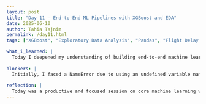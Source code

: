 ```yaml
---
layout: post
title: "Day 11 – End-to-End ML Pipelines with XGBoost and EDA"
date: 2025-06-10
author: Tahia Tajnim
permalink: /day11.html
tags: ["XGBoost", "Exploratory Data Analysis", "Pandas", "Flight Delay Dataset", "Machine Learning", "Python Practice", "CEAMLS Summer AI", "Exam Prep", "Train/Test Split", "Hyperparameter Tuning"]  

what_i_learned: |
  Today I deepened my understanding of building end-to-end machine learning pipelines using Python and XGBoost. I reviewed several educational videos that covered essential concepts like Exploratory Data Analysis (EDA), data cleaning, model training, and evaluation. I learned how EDA helps detect missing values, outliers, and data imbalances before model training. I also studied the importance of splitting data into training and testing sets to avoid overfitting and ensure that the model generalizes well. I reviewed how XGBoost works using sequential decision trees and why it's popular due to speed, accuracy, and built-in regularization. Additionally, I learned about hyperparameter tuning techniques such as grid search and random search to optimize model performance. I played a Kahoot quiz for self-assessment and reviewed key XGBoost hyperparameters like learning_rate, max_depth, and n_estimators. On the coding side, I troubleshooted a NameError in a Google colab where a DataFrame variable was incorrectly referenced as df_encode instead of df or df_encoded. This reinforced the importance of tracking variable names when working with transformed datasets.
  
blockers: |  
  Initially, I faced a NameError due to using an undefined variable name df_encode. After inspecting the code, I realized I should have used df or explicitly defined df_encoded = df.copy() before using it. This helped clarify best practices when creating modified versions of DataFrames during preprocessing.
  
reflection: |
  Today was a productive and focused session on core machine learning workflow topics. Breaking down the tutorial videos and summarizing them not only helped me prepare for my upcoming task but also clarified how EDA and XGBoost fit into real-world data science pipelines. Writing the Kahoot quiz helped reinforce my knowledge in a fun and interactive way. The debugging task reminded me of the importance of clean, consistent variable naming, especially when working in google colab. Overall, I feel more confident in both my practical coding skills and theoretical understanding of machine learning.
---
```



